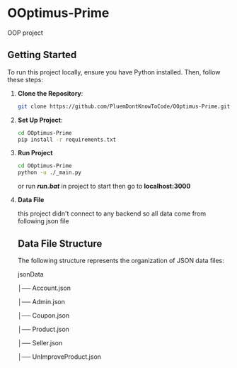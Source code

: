 # OOptimus-Prime
OOP project

## Getting Started

To run this project locally, ensure you have Python installed. Then, follow these steps:

1. **Clone the Repository**:
   ```bash
   git clone https://github.com/PluemDontKnowToCode/OOptimus-Prime.git
   ```
2. **Set Up Project**:
   ```bash
   cd OOptimus-Prime
   pip install -r requirements.txt
   ```
3. **Run Project**
   ```bash
   cd OOptimus-Prime
   python -u ./_main.py
   ```
   or run ***run.bat*** in project to start then go to **localhost:3000**

4. **Data File**

   this project didn't connect to any backend so all data come from following json file
   ## Data File Structure

   The following structure represents the organization of JSON data files:
   
   jsonData
   
      │── Account.json
   
      │── Admin.json
   
      │── Coupon.json
   
      │── Product.json
   
      │── Seller.json
   
      │── UnImproveProduct.json
